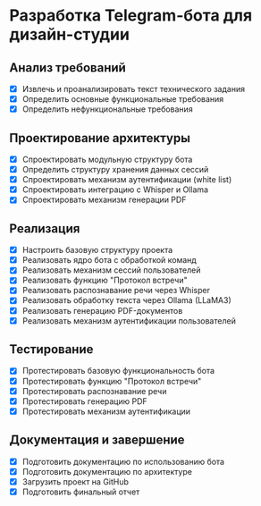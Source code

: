 # Разработка Telegram-бота для дизайн-студии

## Анализ требований
- [x] Извлечь и проанализировать текст технического задания
- [x] Определить основные функциональные требования
- [x] Определить нефункциональные требования

## Проектирование архитектуры
- [x] Спроектировать модульную структуру бота
- [x] Определить структуру хранения данных сессий
- [x] Спроектировать механизм аутентификации (white list)
- [x] Спроектировать интеграцию с Whisper и Ollama
- [x] Спроектировать механизм генерации PDF

## Реализация
- [x] Настроить базовую структуру проекта
- [x] Реализовать ядро бота с обработкой команд
- [x] Реализовать механизм сессий пользователей
- [x] Реализовать функцию "Протокол встречи"
- [x] Реализовать распознавание речи через Whisper
- [x] Реализовать обработку текста через Ollama (LLaMA3)
- [x] Реализовать генерацию PDF-документов
- [x] Реализовать механизм аутентификации пользователей

## Тестирование
- [x] Протестировать базовую функциональность бота
- [x] Протестировать функцию "Протокол встречи"
- [x] Протестировать распознавание речи
- [x] Протестировать генерацию PDF
- [x] Протестировать механизм аутентификации

## Документация и завершение
- [x] Подготовить документацию по использованию бота
- [x] Подготовить документацию по архитектуре
- [x] Загрузить проект на GitHub
- [x] Подготовить финальный отчет
